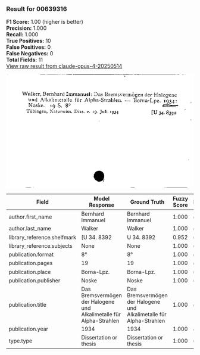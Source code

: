 ### Result for 00639316
**F1 Score:** 1.00 (higher is better)<br>**Precision:** 1.000<br>**Recall:** 1.000<br>**True Positives:** 10<br>**False Positives:** 0<br>**False Negatives:** 0<br>**Total Fields:** 11<br>[View raw result from claude-opus-4-20250514](https://github.com/RISE-UNIBAS/humanities_data_benchmark/blob/main/results/2025-09-02/T0147/request_T0147_00639316.json)

<img src="https://github.com/RISE-UNIBAS/humanities_data_benchmark/blob/main/benchmarks/zettelkatalog/images/00639316.jpg?raw=true" alt="00639316" width="600px">

| Field | Model Response | Ground Truth | Fuzzy Score | Match |
|-------|----------------|--------------|-------------|-------|
| author.first_name | Bernhard Immanuel | Bernhard Immanuel | 1.000 | ✅ |
| author.last_name | Walker | Walker | 1.000 | ✅ |
| library_reference.shelfmark | [U 34. 8392 | U 34. 8392 | 0.952 | ✅ |
| library_reference.subjects | None | None | 1.000 | ✅ |
| publication.format | 8° | 8° | 1.000 | ✅ |
| publication.pages | 19 | 19 | 1.000 | ✅ |
| publication.place | Borna-Lpz. | Borna-Lpz. | 1.000 | ✅ |
| publication.publisher | Noske | Noske | 1.000 | ✅ |
| publication.title | Das Bremsvermögen der Halogene und Alkalimetalle für Alpha-Strahlen | Das Bremsvermögen der Halogene und Alkalimetalle für Alpha-Strahlen | 1.000 | ✅ |
| publication.year | 1934 | 1934 | 1.000 | ✅ |
| type.type | Dissertation or thesis | Dissertation or thesis | 1.000 | ✅ |
